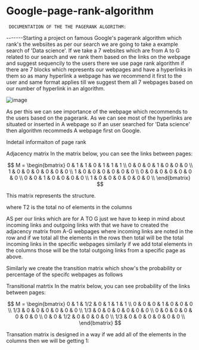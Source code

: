 # Google-page-rank-algorithm
     DOCUMENTATION OF THE THE PAGERANK ALGORITHM: 

-------Starting a project on famous Google's pagerank algorithm which rank's the websiites as per our search we are going to take a example search of 'Data science'.
If we take a 7 websites which are from A to G related to our search and we rank them based on the links on the webpage and suggest sequencily to the users there we use page rank algorithm if there are 7 blocks
which represents our webpages and have a hyperlinks in them so as  many hyperlink a webpage has we recommend it first to the user and same format applies till we suggest them all 7 webpages based on our number of hyperlink in an algorithm.

![image](https://github.com/user-attachments/assets/7ddce9f5-127f-4581-9b08-b75c6e6121ff)

As per this we can see importance of the webpage which recommends to the users based on the pagerank. As we can see most of the hyperlinks are situated or inserted in A webpage so if an user searched for 'Data science' then algorithm recommeds A webpage first on Google.

Indetail informaiton of page rank


Adjacency matrix
In the matrix below, you can see the links between pages:

$$
M = \begin{bmatrix}
   0 & 1 & 1 & 0 & 1 & 1 & 1 \\
   0 & 0 & 0 & 1 & 0 & 0 & 0 \\
   1 & 0 & 0 & 0 & 0 & 0 & 0 \\
   1 & 0 & 0 & 0 & 0 & 0 & 0 \\
   0 & 0 & 0 & 0 & 0 & 0 & 0 \\
   0 & 0 & 1 & 0 & 0 & 0 & 0 \\
   1 & 0 & 0 & 0 & 0 & 0 & 0 \\
\end{bmatrix}
$$

This matrix represents the structure.

where T2 is the total no of elements in the columns
 
AS per our links which are for A TO G just we have to keep in mind about incoming links and outgoing links with that we have to created the adjacency matrix from A-G webpages  where incoming links are noted in
the row and if we total all the elements in the rows then total will be the total incoming links in the specific webpages similarly if we add total elements in the  columns those will be the  total outgoing links
from a specific page as above. 

Similarly we create the transition matrix which show's the probability or percentage of the specifc webpages as follows

Transitional matrtix
In the matrix below, you can see probability of the links between pages:

$$
M = \begin{bmatrix}  
  0   &  1 & 1/2 & 0 & 1 & 1 & 1 \\                    
  0   &  0 &  0  & 1 & 0 & 0 & 0 \\
  1/3 &  0 &  0  & 0 & 0 & 0 & 0 \\
  1/3 &  0 &  0  & 0 & 0 & 0 & 0 \\
  0   &  0 &  0  & 0 & 0 & 0 & 0 \\
  0   &  0 & 1/2 & 0 & 0 & 0 & 0 \\
  1/3 &  0 &  0  & 0 & 0 & 0 & 0 \\
\end{bmatrix}
$$

Transation matrix is designed in a way if we add all of the elements in the columns then we will be getting 1:




